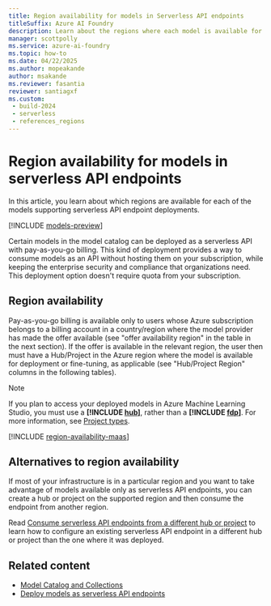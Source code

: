 ```yaml
---
title: Region availability for models in Serverless API endpoints
titleSuffix: Azure AI Foundry
description: Learn about the regions where each model is available for deployment in serverless API endpoints via Azure AI Foundry.
manager: scottpolly
ms.service: azure-ai-foundry
ms.topic: how-to
ms.date: 04/22/2025
ms.author: mopeakande
author: msakande
ms.reviewer: fasantia
reviewer: santiagxf
ms.custom: 
 - build-2024
 - serverless
 - references_regions
---
```


# Region availability for models in serverless API endpoints

In this article, you learn about which regions are available for each of the models supporting serverless API endpoint deployments.

[!INCLUDE [models-preview](../includes/models-preview.md)]

Certain models in the model catalog can be deployed as a serverless API with pay-as-you-go billing. This kind of deployment provides a way to consume models as an API without hosting them on your subscription, while keeping the enterprise security and compliance that organizations need. This deployment option doesn't require quota from your subscription.

## Region availability

Pay-as-you-go billing is available only to users whose Azure subscription belongs to a billing account in a country/region where the model provider has made the offer available (see "offer availability region" in the table in the next section). If the offer is available in the relevant region, the user then must have a Hub/Project in the Azure region where the model is available for deployment or fine-tuning, as applicable (see "Hub/Project Region" columns in the following tables).

> [!NOTE]
> If you plan to access your deployed models in Azure Machine Learning Studio, you must use a **[!INCLUDE [hub](../includes/hub-project-name.md)]**, rather than a **[!INCLUDE [fdp](../includes/fdp-project-name.md)]**. For more information, see [Project types](../what-is-azure-ai-foundry.md#project-types).


[!INCLUDE [region-availability-maas](../includes/region-availability-maas.md)]


## Alternatives to region availability

If most of your infrastructure is in a particular region and you want to take advantage of models available only as serverless API endpoints, you can create a hub or project on the supported region and then consume the endpoint from another region. 

Read [Consume serverless API endpoints from a different hub or project](deploy-models-serverless-connect.md) to learn how to configure an existing serverless API endpoint in a different hub or project than the one where it was deployed.

## Related content

- [Model Catalog and Collections](model-catalog-overview.md)
- [Deploy models as serverless API endpoints](deploy-models-serverless.md)



